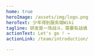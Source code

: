 ```yaml
---
home: true
heroImage: /assets/img/logo.png
heroText: 少年得到服务端Wiki
tagline: 研发是一场战斗，需要有战魂
actionText: Let's go ! →
actionLink: /team/introduction/

---
```

